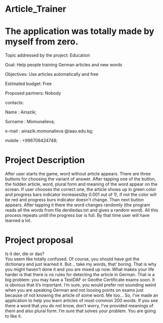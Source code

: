 # Article_Trainer
# The application was totally made by myself from zero.

Topic addressed by the project: Education

Goal: Help people training German articles and new words

Objectives: Use articles automatically and free

Estimated budget: Free

Proposed partners: Nobody


contacts: 

Name     : Ainazik;

Surname  : Momunalieva;

e-mail   : ainazik.momunalieva @iaau.edu.kg;

mobile   : +996706424748;



# Project Description
After user starts the game, word without article appears. There are three buttons for choosing the variant of answer. After  tapping one of the button, the hidden article, word, plural form and meaning of the word appear on the screan. If user chooses the correct one, the article shows up in green color and progress bars indicator increases(by 0.001 out of 1), if not the color will be red and progress burs indicator doesn't change. Than next button appears. After tapping it there the word changes randomly (the program reads all the words from file derdiedas.txt and gives a random word). All this process repeats untill the progress bar is full. By that time user will have learned a lot.

# Project proposal
 Is it der, die or das?   
 You seem like totally confused. Of course, you should have got the dictionary and just learned it. But… take my words, that’ boring. That is why you might  haven’t done  it and you are mixed up now. What makes your life harder is that there is no rules for detecting the article in German. That is a big problem: you may have a TestDAF or Geothe Certificate exams soon. It is obvious that it’s  important.  I’m sure, you would prefer not sounding weird when you are speaking German and not loosing points on exams just because of not knowing the article of some word. Me too… So, I’ve made an application to help you learn articles of most common 200 words. If you see there a word that you do not know, don’t worry, I’ve provided meanings of them and also plural form. I’m sure that solves your problem. You are going to like it.
 

 
